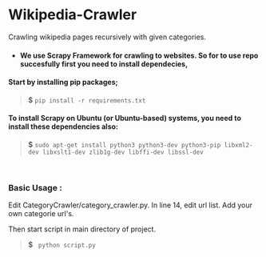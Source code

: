 # Wikipedia-Crawler

Crawling wikipedia pages recursively with given categories.


*  #### We use Scrapy Framework for crawling to websites. So for to use repo succesfully first you need to install dependecies,

 #### Start by installing pip packages;
> <strong>$</strong> ` pip install -r requirements.txt `

 #### To install Scrapy on Ubuntu (or Ubuntu-based) systems, you need to install these dependencies also:
> <strong>$</strong> ` sudo apt-get install python3 python3-dev python3-pip libxml2-dev libxslt1-dev zlib1g-dev libffi-dev libssl-dev `

</br>

### <strong>Basic Usage</strong> :
Edit CategoryCrawler/category_crawler.py. In line 14, edit url list. Add your own categorie url's.

Then start script in main directory of project.
> <strong>$</strong> ` python script.py`



<!--- 

> <strong>$</strong> ` cd museum_crawler `
> 
> <strong>$</strong> ` scrapy crawl CategoryCrawler --nolog `

--->
